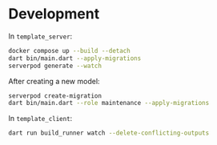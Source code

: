 # Development

In `template_server`:

```bash
docker compose up --build --detach
dart bin/main.dart --apply-migrations
serverpod generate --watch
```

After creating a new model:

```bash
serverpod create-migration
dart bin/main.dart --role maintenance --apply-migrations
```

In `template_client`:

```bash
dart run build_runner watch --delete-conflicting-outputs
```